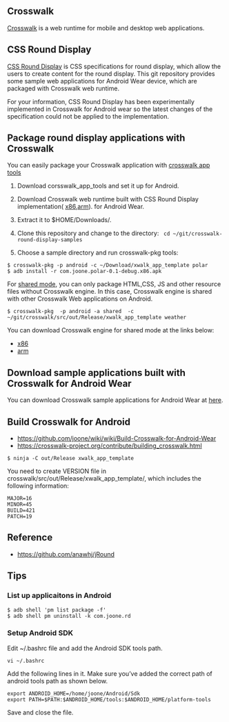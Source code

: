 ## Crosswalk
[Crosswalk](http://crosswalk-project.org) is a web runtime for mobile and desktop
web applications.

## CSS Round Display
[CSS Round Display](https://drafts.csswg.org/css-round-display/) is CSS specifications
for round display, which allow the users to create content for the round display.
This git repository provides some sample web applications for Android Wear device,
which are packaged with Crosswalk web runtime.

For your information, CSS Round Display has been experimentally implemented in Crosswalk
for Android wear so the latest changes of the specification could not be applied to the implementation.

## Package round display applications with Crosswalk
You can easily package your Crosswalk application with [crosswalk app tools](https://github.com/crosswalk-project/crosswalk-app-tools)

1. Download corsswalk_app_tools and set it up for Android.
1. Download Crosswalk web runtime built with CSS Round Display implementation( [x86](https://github.com/joone/crosswalk-round-display-samples/raw/master/crosswalk/crosswalk-19.49.506.0.x86-round-display.tar.gz),[arm](https://github.com/joone/crosswalk-round-display-samples/blob/master/crosswalk/crosswalk-16.45.421.19-round-dsplay.tar.gz)). for Android Wear.

2. Extract it to $HOME/Downloads/.
3. Clone this repository and change to the directory:
`` cd ~/git/crosswalk-round-display-samples`` 

4. Choose a sample directory and run crosswalk-pkg tools:
```
$ crosswalk-pkg -p android -c ~/Download/xwalk_app_template polar
$ adb install -r com.joone.polar-0.1-debug.x86.apk
```
For [shared mode](https://crosswalk-project.org/documentation/shared_mode.html), you can only package HTML,CSS, JS and other resource files without Crosswalk engine. In this case, Crosswalk engine is shared with other Crosswalk Web applications on Android.
```
$ crosswalk-pkg  -p android -a shared  -c ~/git/crosswalk/src/out/Release/xwalk_app_template weather
```
You can download Crosswalk engine for shared mode at the links below:
* [x86](https://github.com/joone/crosswalk-round-display-samples/raw/master/crosswalk/XWalkRuntimeLibX86.apk)
* [arm](https://github.com/joone/crosswalk-round-display-samples/raw/master/crosswalk/XWalkRuntimeLib.apk)

## Download sample applications built with Crosswalk for Android Wear
You can download Crosswalk sample applications for Android Wear at [here](https://github.com/joone/crosswalk-round-display-samples/tree/master/apk).

## Build Crosswalk for Android
* https://github.com/joone/wiki/wiki/Build-Crosswalk-for-Android-Wear
* https://crosswalk-project.org/contribute/building_crosswalk.html

```
$ ninja -C out/Release xwalk_app_template
```

You need to create VERSION file in crosswalk/src/out/Release/xwalk_app_template/,
which includes the following information:
```
MAJOR=16
MINOR=45
BUILD=421
PATCH=19
```

## Reference
* https://github.com/anawhj/jRound

## Tips
### List up applicaitons in Android
```
$ adb shell 'pm list package -f' 
$ adb shell pm uninstall -k com.joone.rd
```

### Setup Android SDK
Edit ~/.bashrc file and add the Android SDK tools path.
```
vi ~/.bashrc
```
Add the following lines in it. Make sure you’ve added the correct path of android tools path as shown below.
```
export ANDROID_HOME=/home/joone/Android/Sdk
export PATH=$PATH:$ANDROID_HOME/tools:$ANDROID_HOME/platform-tools
```
Save and close the file.
